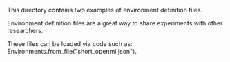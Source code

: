 This directory contains two examples of environment definition files. 

Environment definition files are a great way to share experiments with other researchers.

These files can be loaded via code such as: Environments.from_file("short_openml.json").
